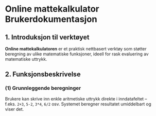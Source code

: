 # Online mattekalkulator Brukerdokumentasjon

## 1. Introduksjon til verktøyet

**Online mattekalkulatoren** er et praktisk nettbasert verktøy som støtter beregning av ulike matematiske funksjoner, ideell for rask evaluering av matematiske uttrykk.

## 2. Funksjonsbeskrivelse

### (1) Grunnleggende beregninger

Brukere kan skrive inn enkle aritmetiske uttrykk direkte i inndatafeltet – f.eks. `2+3`, `5-2`, `3*4`, `6/2` osv. Systemet beregner resultatet umiddelbart og viser det.